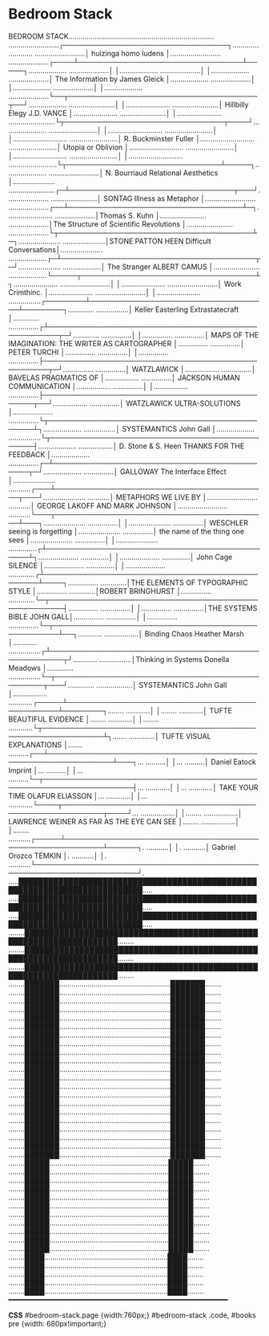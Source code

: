 # Bedroom Stack

BEDROOM STACK........................................................................ .........................┌─────────────────────────────────┐......................... .........................│ huizinga    homo ludens │......................... ....................┌────┴─────────────────────────────────┴─────┐................... ....................│ │................... ....................│ │................... ....................│ The Information by James Gleick │................... ....................│ │................... ....................│ │................... ....................└──┬──────────────────────────────────────┬──┘................... .......................│ │...................... .......................│ Hillbilly Elegy J.D. VANCE │...................... .......................│ │...................... .......................└┬────────────────────────────────┬────┘...................... ........................│ │........................... ........................│ │........................... ........................│ R. Buckminster Fuller │........................... ........................│ Utopia or Oblivion │........................... ........................│ │........................... ........................│ │........................... ........................└┬───────────────────────────────┴─────┐..................... .........................│ N. Bourriaud Relational Aesthetics │..................... .......................┌─┴─────────────────────────────────┬───┘..................... .......................│ SONTAG Illness as Metaphor │......................... ....................┌──┴───────────────────────────────────┴─┐....................... ....................│Thomas S. Kuhn │....................... ....................│The Structure of Scientific Revolutions │....................... ....................└┬───────────────────────────────────────┴─┐..................... .....................│STONE PATTON HEEN Difficult Conversations│..................... ...................┌─┴───────────────────────────────────────┬─┘..................... ...................│ The Stranger ALBERT CAMUS │....................... ...................└─────┬───────────────────────────────────┴┐...................... .........................│ │...................... .........................│ Work Crimthinc. │...................... .........................│ │...................... ................┌────────┴────────────────────────────────────┴────────┐............. ................│ Keller Easterling Extrastatecraft │............. ...............┌┴────────────────────────────────────────────────────┬─┘............. ...............│ │............... ...............│ MAPS OF THE IMAGINATION: THE WRITER AS CARTOGRAPHER │............... ...............│ PETER TURCHI │............... ...............│ │............... ...............├───────────────────────────────────────────────────┬─┘............... ...............│ WATZLAWICK │................. ...............│ BAVELAS           PRAGMATICS OF │................. ...............│ JACKSON           HUMAN COMMUNICATION │................. ...............│ │................. ...............├────────────────────────────────────────────────┬──┘................. ...............│ WATZLAWICK   ULTRA\-SOLUTIONS │.................... ...............└┬───────────────────────────────────────────────┴┐................... ................│ SYSTEMANTICS John Gall │................... ................└┬───────────────────────────────────────────────┤................... .................│ D. Stone & S. Heen THANKS FOR THE FEEDBACK │................... ...............┌─┴─────────────────────────────────────────────┬─┘................... ...............│ GALLOWAY The Interface Effect │..................... ...........┌───┴───────────────────────────────────────────┬───┘..................... ...........│ METAPHORS WE LIVE BY │......................... ...........│ GEORGE LAKOFF AND MARK JOHNSON │......................... ...........└───┬───────────────────────────────────────────┴───┐..................... ...............│ │..................... ...............│ WESCHLER     seeing is forgetting │..................... ...............│ the name of the thing one sees │..................... ...............│ │..................... ..............┌┴───────────────────────────────────────────────┴┐.................... ..............│ │.................... ..............│ John Cage SILENCE │.................... ..............│ │.................... .............┌┴─────────────────────────────────────────────────┴────┐............... .............│THE ELEMENTS OF TYPOGRAPHIC STYLE │............... .............│ROBERT BRINGHURST │............... .............└─┬─────────────────────────────────────────────────────┤............... ...............│ │............... ...............│THE SYSTEMS BIBLE                           JOHN GALL│............... ...............│ │............... ...............└─┬───────────────────────────────────────────────────┴──┐............ .................│ Binding Chaos Heather Marsh │............ ................┌┴─────────────────────────────────────────────────────┬┘............ ................│Thinking in Systems Donella Meadows │............. ................└─┬────────────────────────────────────────────────┬───┘............. ..................│ SYSTEMANTICS John Gall │................. ............┌─────┴────────────────────────────────────────────────┴────────┐........ ............│ │........ ............│ TUFTE                       BEAUTIFUL EVIDENCE │........ ............│ │........ ............└┬──────────────────────────────────────────────────────────────┴┐....... .............│ TUFTE                 VISUAL EXPLANATIONS │....... ..........┌──┴───────────────────────────────────────────────────────────────┴───┐... ..........│ │... ..........│ Daniel Eatock Imprint │... ..........│ │... ..........└─┬────────────────────────────────────────────────────────────────────┤... ............│ │... ............│ TAKE YOUR TIME  OLAFUR ELIASSON │... ............│ │... ............└────┬──────────────────────────────────────────────────────────┬────┘... .................│ │........ .................│ LAWRENCE WEINER  AS FAR AS THE EYE CAN SEE │........ .................│ │........ ...........┌─────┴──────────────────────────────────────────────────────────┴──────┐. ...........│ │. ...........│ Gabriel Orozco TEMKIN │. ...........│ │. ...........└───────────────────────────────────────────────────────────────────────┘. .....███████████████████████████████████████████████████████████████████████████..... .....███████████████████████████████████████████████████████████████████████████..... .....███████████████████████████████████████████████████████████████████████████..... ........█████████████████████████████████████████████████████████████████████........ ........█████████████████████████████████████████████████████████████████████........ ........█████████████████████████████████████████████████████████████████████........ ........███████.......................................................███████........ ........███████.......................................................███████........ ........███████.......................................................███████........ ........███████.......................................................███████........ ........███████.......................................................███████........ ........███████.......................................................███████........ ........███████.......................................................███████........ ........███████.......................................................███████........ ........███████.......................................................███████........ ........███████.......................................................███████........ ........███████.......................................................███████........ ........███████.......................................................███████........ ........███████.......................................................███████........ ........███████.......................................................███████........ ........███████.......................................................███████........ ........███████.......................................................███████........ ........███████.......................................................███████........ ........███████.......................................................███████........ ........███████.......................................................███████........ ........███████.......................................................███████........ ........███████.......................................................███████........ ........█████...........................................................█████........ ........█████...........................................................█████........ ........█████...........................................................█████........ ........█████...........................................................█████........ ........█████...........................................................█████........ ........█████...........................................................█████........ ........█████...........................................................█████........ ........█████...........................................................█████........ ........█████...........................................................█████........ ........█████...........................................................█████........ ........█████...........................................................█████........ ........████.............................................................████........ ........████.............................................................████........ ........████.............................................................████........ ........████.............................................................████........ ........████.............................................................████........ ━━━━━━━━━━━━━━━━━━━━━━━━━━━━━━━━━━━━━━━━━━━━━━━━━━━━

**CSS** #bedroom-stack.page {width:760px;} #bedroom-stack .code, #books pre {width: 680px!important;}